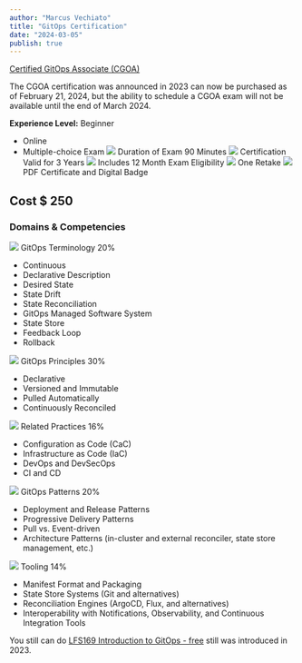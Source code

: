 ```yaml
---
author: "Marcus Vechiato"
title: "GitOps Certification"
date: "2024-03-05"
publish: true
--- 
```


[Certified GitOps Associate (CGOA)](https://training.linuxfoundation.org/certification/certified-gitops-associate-cgoa/)

The CGOA certification was announced in 2023 can now be purchased as of February 21, 2024, but the ability to schedule a CGOA exam will not be available until the end of March 2024.  

**Experience Level:** Beginner

- Online
- Multiple-choice Exam
![](https://training.linuxfoundation.org/wp-content/mu-plugins/lf-owls-pdp/assets/images/pdp-fundamentals/include-2.png) Duration of Exam 90 Minutes
![](https://training.linuxfoundation.org/wp-content/mu-plugins/lf-owls-pdp/assets/images/pdp-fundamentals/include-3.png) Certification Valid for 3 Years
![](https://training.linuxfoundation.org/wp-content/mu-plugins/lf-owls-pdp/assets/images/pdp-fundamentals/include-4.png) Includes 12 Month Exam Eligibility
![](https://training.linuxfoundation.org/wp-content/mu-plugins/lf-owls-pdp/assets/images/pdp-fundamentals/include-5.png) One Retake
![](https://training.linuxfoundation.org/wp-content/mu-plugins/lf-owls-pdp/assets/images/pdp-fundamentals/include-6.png) PDF Certificate and Digital Badge

## Cost $ 250

### Domains & Competencies

![](https://training.linuxfoundation.org/wp-content/mu-plugins/lf-owls-pdp/assets/images/pdp-fundamentals/course-chapter.png) GitOps Terminology 20%

- Continuous  
- Declarative Description  
- Desired State  
- State Drift  
- State Reconciliation  
- GitOps Managed Software System  
- State Store  
- Feedback Loop  
- Rollback

![](https://training.linuxfoundation.org/wp-content/mu-plugins/lf-owls-pdp/assets/images/pdp-fundamentals/course-chapter.png) GitOps Principles 30%

- Declarative  
- Versioned and Immutable  
- Pulled Automatically  
- Continuously Reconciled  

![](https://training.linuxfoundation.org/wp-content/mu-plugins/lf-owls-pdp/assets/images/pdp-fundamentals/course-chapter.png) Related Practices 16%

- Configuration as Code (CaC)  
- Infrastructure as Code (IaC)  
- DevOps and DevSecOps  
- CI and CD

![](https://training.linuxfoundation.org/wp-content/mu-plugins/lf-owls-pdp/assets/images/pdp-fundamentals/course-chapter.png) GitOps Patterns 20%

- Deployment and Release Patterns  
- Progressive Delivery Patterns  
- Pull vs. Event-driven  
- Architecture Patterns (in-cluster and external reconciler, state store management, etc.)

![](https://training.linuxfoundation.org/wp-content/mu-plugins/lf-owls-pdp/assets/images/pdp-fundamentals/course-chapter.png) Tooling 14%

- Manifest Format and Packaging  
- State Store Systems (Git and alternatives)  
- Reconciliation Engines (ArgoCD, Flux, and alternatives)  
- Interoperability with Notifications, Observability, and Continuous Integration Tools

You still can do [LFS169 Introduction to GitOps - free](https://training.linuxfoundation.org/training/introduction-to-gitops-lfs169/) still was introduced in 2023.

